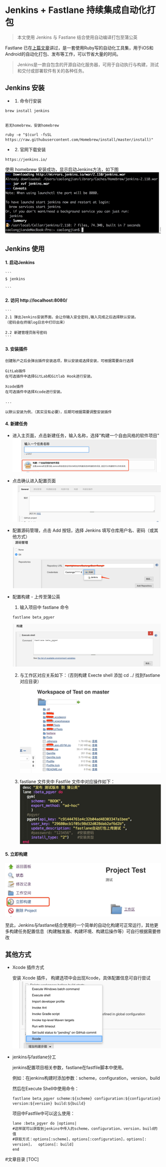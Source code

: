 # Jenkins + Fastlane 持续集成自动化打包

> 本文使用 Jenkins 与 Fastlane 结合使用自动编译打包至蒲公英

Fastlane 已在[上篇文章](https://www.jianshu.com/p/de44b824f105)讲过，是一套使用Ruby写的自动化工具集，用于iOS和Android的自动化打包、发布等工作，可以节省大量的时间。
> Jenkins是一款自包含的开源自动化服务器，可用于自动执行与构建，测试和交付或部署软件有关的各种任务。

## Jenkins 安装

- 1. 命令行安装

```
brew install jenkins 


```

`若无homebrew，安装homebrew`

```
ruby -e "$(curl -fsSL https://raw.githubusercontent.com/Homebrew/install/master/install)"
```

- 2. 官网下载安装

```
https://jenkins.io/
```
使用 homebrew 安装成功，显示启动Jenkins方法，如下图
![-w573](media/15204087282870/15204108387239.jpg)

## Jenkins 使用

#### 1. 启动Jenkins

    ```
    $ jenkins
    
    ```
      
#### 2. 访问 http://localhost:8080/
    
    
    ```
    2.1 弹出Jenkins安装界面，会让你输入安全密码,输入完成之后选择默认安装。
    （密码会在终端log日志中打印出来）
    
    2.2 新建管理员账号密码
    ```
    

#### 3. 安装插件

```
创建账户之后会弹出插件安装选项，默认安装或选择安装，可根据需要自行选择

GitLab插件
在可选插件中选择GitLab和Gitlab Hook进行安装。

Xcode插件
在可选插件中选择Xcode进行安装。

...

以默认安装为例，（其实没有必要），后期可根据需要调整安装插件
```


#### 4. 新建任务

- 进入主页面，点击新建任务，输入名称，选择"构建一个自由风格的软件项目"
![-w1037](media/15204087282870/15204124474811.jpg)


- 点击确认进入配置页面
![-w971](media/15204087282870/15204126203878.jpg)


- 配置源码管理，点击 Add 按钮，选择 Jenkins 填写仓库用户名、密码（或其他方式）
![-w895](media/15204087282870/15204128400804.jpg)


- 配置构建 - 上传至蒲公英

    1. 输入项目中 fastlane 命令

    ```
    fastlane beta_pgyer
    ```

    ![-w936](media/15204087282870/15204130038565.jpg)   

    2. 与工作区对应关系如下：（否则构建 Execte shell 添加 cd ../  找到fastlane对应目录）
    ![-w704](media/15204087282870/15204132526762.jpg)   

    3. fastlane 文件夹中 Fastfile 文件中对应操作如下：
    ![-w469](media/15204087282870/15204134978253.jpg)         



#### 5. 立即构建
![-w569](media/15204087282870/15204140708308.jpg)


至此，Jenkins与fastlane结合使用的一个简单的自动化构建可正常运行，其他更多构建任务配置信息（构建触发器、构建环境、构建后操作等）可自行根据需要修改





##  其他方式

- Xcode 插件方式

    安装 Xcode 插件， 构建选项中会出现Xcode，具体配置信息可自行尝试
    ![-w574](media/15204087282870/15204142313802.jpg)   


- jenkins与fastlane分工

    jenkins配置项目相关参数，fastlane在fastfile脚本中使用。

    例如：在jenkins构建时添加参数：scheme，configuration，version，build
    
    然后在Execute Shell中使用命令：

    ```
    fastlane beta_pgyer scheme:${scheme} configuration:${configuration}     version:${version} build:${build}
    ```

    项目中Fastfile中可以这么使用：

    ```
    lane :beta_pgyer do |options|
    #这样就可以获取到jenkins中传入的scheme，configuration，version，build的值
    #获取方式：options[:scheme]，options[:configuration]，options[: version]，  options[: build]
    end

    ```

#文章目录
[TOC]


